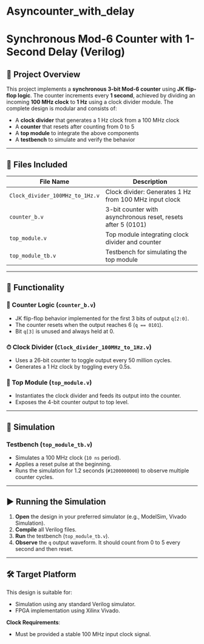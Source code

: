 # Asyncounter_with_delay
# Synchronous Mod-6 Counter with 1-Second Delay (Verilog)

## 📁 Project Overview

This project implements a **synchronous 3-bit Mod-6 counter** using **JK flip-flop logic**. The counter increments every **1 second**, achieved by dividing an incoming **100 MHz clock** to **1 Hz** using a clock divider module. The complete design is modular and consists of:

- A **clock divider** that generates a 1 Hz clock from a 100 MHz clock
- A **counter** that resets after counting from 0 to 5
- A **top module** to integrate the above components
- A **testbench** to simulate and verify the behavior

---

## 🔧 Files Included

| File Name                      | Description                                                  |
|-------------------------------|--------------------------------------------------------------|
| `Clock_divider_100MHz_to_1Hz.v` | Clock divider: Generates 1 Hz from 100 MHz input clock       |
| `counter_b.v`                 | 3-bit counter with asynchronous reset, resets after 5 (0101) |
| `top_module.v`                | Top module integrating clock divider and counter             |
| `top_module_tb.v`             | Testbench for simulating the top module                      |

---

## 🧠 Functionality

### 🔁 Counter Logic (`counter_b.v`)
- JK flip-flop behavior implemented for the first 3 bits of output `q[2:0]`.
- The counter resets when the output reaches 6 (`q == 0101`).
- Bit `q[3]` is unused and always held at 0.

### ⏱ Clock Divider (`Clock_divider_100MHz_to_1Hz.v`)
- Uses a 26-bit counter to toggle output every 50 million cycles.
- Generates a 1 Hz clock by toggling every 0.5s.

### 🧩 Top Module (`top_module.v`)
- Instantiates the clock divider and feeds its output into the counter.
- Exposes the 4-bit counter output to top level.

---

## 🧪 Simulation

### Testbench (`top_module_tb.v`)
- Simulates a 100 MHz clock (`10 ns` period).
- Applies a reset pulse at the beginning.
- Runs the simulation for 1.2 seconds (`#1200000000`) to observe multiple counter cycles.

---

## ▶️ Running the Simulation

1. **Open** the design in your preferred simulator (e.g., ModelSim, Vivado Simulation).
2. **Compile** all Verilog files.
3. **Run** the testbench (`top_module_tb.v`).
4. **Observe** the `q` output waveform. It should count from 0 to 5 every second and then reset.

---

## 🛠 Target Platform

This design is suitable for:
- Simulation using any standard Verilog simulator.
- FPGA implementation using Xilinx Vivado.

**Clock Requirements**:
- Must be provided a stable 100 MHz input clock signal.
